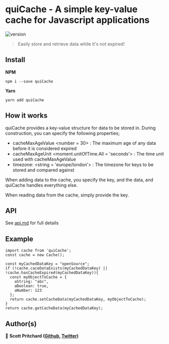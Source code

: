 # quiCache - A simple key-value cache for Javascript applications

![version](https://img.shields.io/badge/version-1.0.0-blue.svg?cacheSeconds=2592000)

> Easily store and retrieve data while it's not expired!

## Install

**NPM**

`npm i --save quiCache`

**Yarn**

`yarn add quiCache`

## How it works

quiCache provides a key-value structure for data to be stored in. During construction, you can specify the following properties;

- cacheMaxAgeValue &lt;number = 30> : The maximum age of any data before it is considered expired
- cacheMaxAgeUnit &lt;moment.unitOfTime.All = 'seconds'> : The time unit used with cacheMaxAgeValue
- timezone: &lt;string = 'europe/london'> : The timezone for keys to be stored and compared against

When adding data to the cache, you specify the key, and the data, and quiCache handles everything else.

When reading data from the cache, simply provide the key.

## API

See [api.md](./api.md) for full details

## Example

    import cache from 'quiCache';
    const cache = new Cache();

    const myCachedDataKey = "openSource";
    if (!cache.caceDataExists(myCachedDataKey) || !cache.hasCacheExpired(myCachedDataKey)){
      const myObjectToCache = {
        aString: "abc",
        aBoolean: true,
        aNumber: 123
      };
      return cache.setCacheData(myCachedDataKey, myObjectToCache);
    }
    return cache.getCacheData(myCachedDataKey);

## Author(s)

👤 **Scott Pritchard ([Github](https://github.com/ChronSyn), [Twitter](https://twitter.com/ChronSyn))**
